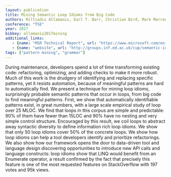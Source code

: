 ```yaml
---
layout: publication
title: Mining Semantic Loop Idioms from Big Code
authors: Miltiadis Allamanis, Earl T. Barr, Christian Bird, Mark Marron, Charles Sutton
conference: "TSE"
year: 2017
bibkey: allamanis2017mining
additional_links:
   - {name: "MSR Technical Report", url: "https://www.microsoft.com/en-us/research/publication/mining-semantic-loop-idioms-big-code/"}
   - {name: "website", url: "http://groups.inf.ed.ac.uk/cup/semantic-idioms/"}
tags: ["pattern mining", "grammar"]
---
```

During maintenance, developers spend a lot of time transforming existing code: refactoring, optimizing, and adding checks to make it more robust. Much of this work is the drudgery of identifying and replacing specific patterns, yet it resists automation, because of meaningful patterns are hard to automatically find. We present a technique for mining loop idioms, surprisingly probable semantic patterns that occur in loops, from big code to find meaningful patterns. First, we show that automatically identifiable patterns exist, in great numbers, with a large scale empirical study of loop over 25 MLOC. We find that loops in this corpus are simple and predictable: 90% of them have fewer than 15LOC and 90% have no nesting and very simple control structure. Encouraged by this result, we coil loops to abstract away syntactic diversity to define information rich loop idioms. We show that only 50 loop idioms cover 50% of the concrete loops. We show how loop idioms can help a tool developers identify and prioritize refactorings. We also show how our framework opens the door to data-driven tool and language design discovering opportunities to introduce new API calls and language constructs: loop idioms show that LINQ would benefit from an Enumerate operator, a result confirmed by the fact that precisely this feature is one of the most requested features on StackOverflow with 197 votes and 95k views.
